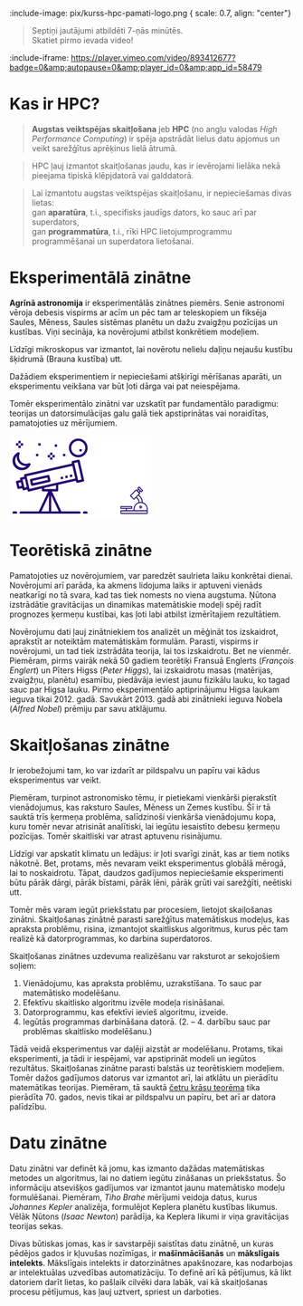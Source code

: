 
<!-- # Sākam kursu ... -->
:include-image: pix/kurss-hpc-pamati-logo.png { scale: 0.7, align: "center"}

> Septiņi jautājumi atbildēti 7-ņās minūtēs.  
Skatiet pirmo ievada video!

<!-- [Ievada video](https://vimeo.com/893412677) -->

:include-iframe: https://player.vimeo.com/video/893412677?badge=0&amp;autopause=0&amp;player_id=0&amp;app_id=58479

<!-- :include-iframe: iframe/custom.html {
  fit: true
} -->

<!-- :include-iframe: iframe/uzdevums.html {
    title: "Uzdev.",
  fit: false, 
  aspectRatio: "7:6",
  border: null,
} -->


<!-- :include-iframe: https://player.vimeo.com/video/893412677?h=bf6da07fd5 {aspectRatio: "1:1" } -->

# Kas ir HPC?

> **Augstas veiktspējas skaitļošana** jeb **HPC** (no angļu valodas *High Performance Computing*) ir spēja apstrādāt lielus datu apjomus un veikt sarežģītus aprēķinus lielā ātrumā.

> HPC ļauj izmantot skaitļošanas jaudu, kas ir ievērojami lielāka nekā pieejama tipiskā klēpjdatorā vai galddatorā.

> Lai izmantotu augstas veiktspējas skaitļošanu, ir nepieciešamas divas lietas:  
gan **aparatūra**, t.i., specifisks jaudīgs dators, ko sauc arī par superdators,  
gan **programmatūra**, t.i., rīki HPC lietojumprogrammu programmēšanai un superdatora lietošanai.

# Eksperimentālā zinātne

**Agrīnā astronomija** ir eksperimentālās zinātnes piemērs. Senie astronomi vēroja debesis vispirms ar acīm un pēc tam ar teleskopiem un fiksēja Saules, Mēness, Saules sistēmas planētu un dažu zvaigžņu pozīcijas un kustības. Viņi secināja, ka novērojumi atbilst konkrētiem modeļiem. 

Līdzīgi mikroskopus var izmantot, lai novērotu nelielu daļiņu nejaušu kustību šķidrumā (Brauna kustība) utt.

Dažādiem eksperimentiem ir nepieciešami atšķirīgi mērīšanas aparāti, un eksperimentu veikšana var būt ļoti dārga vai pat neiespējama.

Tomēr eksperimentālo zinātni var uzskatīt par fundamentālo paradigmu: teorijas un datorsimulācijas galu galā tiek apstiprinātas vai noraidītas, pamatojoties uz mērījumiem.

![Teleskops un mikroskops](https://raw.githubusercontent.com/viktorszagorskis/hpc-pamati/main/pix/TeleskopsMikroskops.png)

# Teorētiskā zinātne

Pamatojoties uz novērojumiem, var paredzēt saulrieta laiku konkrētai dienai. Novērojumi arī parāda, ka akmens lidojuma laiks ir aptuveni vienāds 
neatkarīgi no tā svara, kad tas tiek nomests no viena augstuma. Ņūtona izstrādātie gravitācijas un dinamikas matemātiskie modeļi spēj radīt 
prognozes ķermeņu kustībai, kas ļoti labi atbilst izmērītajiem rezultātiem.

Novērojumu dati ļauj zinātniekiem tos analizēt un mēģināt tos izskaidrot, aprakstīt ar noteiktām matemātiskām formulām. 
Parasti, vispirms ir novērojumi, un tad tiek izstrādāta teorija, lai tos izskaidrotu. Bet ne vienmēr. Piemēram, pirms vairāk nekā 50 gadiem teorētiķi 
Fransuā Englerts (*François Englert*) un Pīters Higss (*Peter Higgs*), lai izskaidrotu masas (matērijas, zvaigžņu, planētu) esamību, 
piedāvāja ieviest jaunu fizikālu lauku, ko tagad sauc par Higsa lauku. 
Pirmo eksperimentālo aptiprinājumu Higsa laukam ieguva tikai 2012. gadā. Savukārt 2013. gadā abi zinātnieki ieguva Nobela (_Alfred Nobel_) prēmiju par savu atklājumu.

# Skaitļošanas zinātne

Ir ierobežojumi tam, ko var izdarīt ar pildspalvu un papīru vai kādus eksperimentus var veikt. 

Piemēram, turpinot astronomisko tēmu, ir pietiekami vienkārši pierakstīt vienādojumus, kas raksturo Saules, Mēness un Zemes kustību. 
Šī ir tā sauktā trīs ķermeņa problēma, salīdzinoši vienkārša vienādojumu kopa, kuru tomēr nevar atrisināt analītiski, 
lai iegūtu iesaistīto debesu ķermeņu pozīcijas. Tomēr skaitliski var atrast aptuvenu risinājumu.

Līdzīgi var apskatīt klimatu un ledājus: ir ļoti svarīgi zināt, kas ar tiem notiks nākotnē. 
Bet, protams, mēs nevaram veikt eksperimentus globālā mērogā, lai to noskaidrotu. 
Tāpat, daudzos gadījumos nepieciešamie eksperimenti būtu pārāk dārgi, pārāk bīstami, pārāk lēni, pārāk grūti vai sarežģīti, neētiski utt. 

Tomēr mēs varam iegūt priekšstatu par procesiem, lietojot skaiļošanas zinātni.
Skaitļošanas zinātnē parasti sarežģītus matemātiskus modeļus, 
kas apraksta problēmu, risina, izmantojot skaitliskus algoritmus, kurus pēc tam realizē kā datorprogrammas, ko darbina superdatoros. 

Skaitļošanas zinātnes uzdevuma realizēšanu var raksturot ar sekojošiem soļiem:
  1.	Vienādojumu, kas apraksta problēmu, uzrakstīšana. To sauc par matemātisko modelēšanu.
  2.	Efektīvu skaitlisko algoritmu izvēle modeļa risināšanai.
  3.	Datorprogrammu, kas efektīvi ievieš algoritmu, izveide.
  4.	Iegūtās programmas darbināšana datorā.
  (2. – 4. darbību sauc par problēmas skaitlisko modelēšanu.)

Tādā veidā eksperimentus var daļēji aizstāt ar modelēšanu. Protams, tikai eksperimenti, ja tādi ir iespējami, var apstiprināt modeli un iegūtos rezultātus.
Skaitļošanas zinātne parasti balstās uz teorētiskiem modeļiem. Tomēr dažos gadījumos datorus var izmantot arī, lai atklātu un pierādītu matemātikas teorijas. 
Piemēram, tā sauktā [četru krāsu teorēma](https://lv.wikipedia.org/wiki/%C4%8Cetru_kr%C4%81su_teor%C4%93ma) tika pierādīta 70. gados, nevis tikai ar pildspalvu un papīru, bet arī ar datora palīdzību.

# Datu zinātne

Datu zinātni var definēt kā jomu, kas izmanto dažādas matemātiskas metodes un algoritmus, 
lai no datiem iegūtu zināšanas un priekšstatus. Šo informāciju atsevišķos gadījumos var 
izmantot jaunu matemātisko modeļu formulēšanai. Piemēram, _Tiho Brahe_ mērījumi veidoja datus, 
kurus _Johannes Kepler_ analizēja, formulējot Keplera planētu kustības likumus. 
Vēlāk Ņūtons  (_Isaac Newton_) parādīja, ka Keplera likumi ir viņa gravitācijas teorijas sekas.

Divas būtiskas jomas, kas ir savstarpēji saistītas datu zinātnē, un kuras pēdējos gados ir kļuvušas nozīmīgas, 
ir **mašīnmācīšanās** un **mākslīgais intelekts**. Mākslīgais intelekts ir datorzinātnes apakšnozare, kas 
nodarbojas ar intelektuālas uzvedības automatizāciju. To definē arī kā pētījumus, kā likt datoriem darīt lietas, 
ko pašlaik cilvēki dara labāk, vai kā skaitļošanas procesu pētījumus, kas ļauj uztvert, spriest un darboties. 
